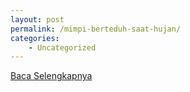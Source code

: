```yaml
---
layout: post
permalink: /mimpi-berteduh-saat-hujan/
categories:
    - Uncategorized
---
```


[Baca Selengkapnya](/01)